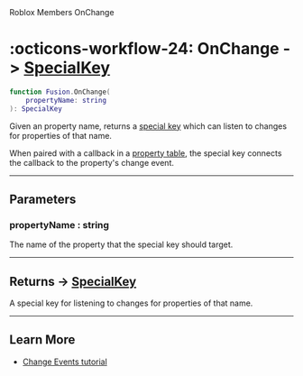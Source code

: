 <nav class="fusiondoc-api-breadcrumbs">
	<span>Roblox</span>
	<span>Members</span>
	<span>OnChange</span>
</nav>

<h1 class="fusiondoc-api-header" markdown>
	<span class="fusiondoc-api-icon" markdown>:octicons-workflow-24:</span>
	<span class="fusiondoc-api-name">OnChange</span>
	<span class="fusiondoc-api-type">
		-> <a href="../../types/specialkey">SpecialKey</a>
	</span>
</h1>

```Lua
function Fusion.OnChange(
	propertyName: string
): SpecialKey
```

Given an property name, returns a [special key](../../types/specialkey) which 
can listen to changes for properties of that name.

When paired with a callback in a [property table](../../types/propertytable),
the special key connects the callback to the property's change event.

-----

## Parameters

<h3 markdown>
	propertyName
	<span class="fusiondoc-api-type">
		: string
	</span>
</h3>

The name of the property that the special key should target.

-----

<h2 markdown>
	Returns
	<span class="fusiondoc-api-type">
		-> <a href="../../types/specialkey">SpecialKey</a>
	</span>
</h2>

A special key for listening to changes for properties of that name.

-----

## Learn More

- [Change Events tutorial](../../../../tutorials/roblox/change-events)